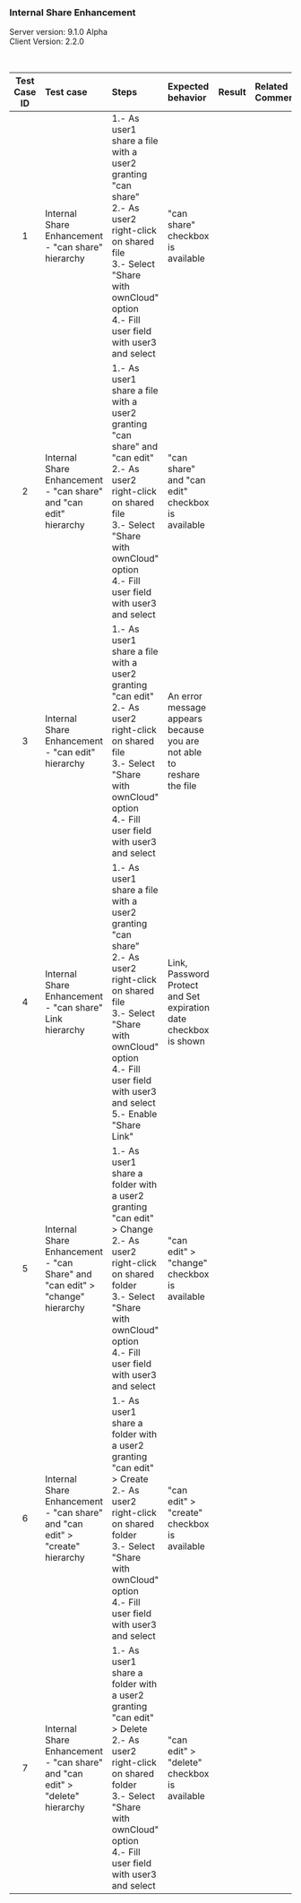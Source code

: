 ### Internal Share Enhancement


Server version: 9.1.0 Alpha <br> 
Client Version: 2.2.0

<br>
 
Test Case ID | Test case     | Steps   | Expected behavior | Result | Related Comments
|:----:|:------------- |:-------------------|:-------------|:-------------:|:----------
1 | Internal Share Enhancement - "can share" hierarchy | 1.- As user1 share a file with a user2 granting "can share"<br>2.- As user2 right-click on shared file <br> 3.- Select "Share with ownCloud" option <br> 4.- Fill user field with user3 and select <br> | "can share" checkbox is available | 
2 | Internal Share Enhancement - "can share" and "can edit" hierarchy | 1.- As user1 share a file with a user2 granting "can share" and "can edit" <br> 2.- As user2 right-click on shared file <br> 3.- Select "Share with ownCloud" option <br> 4.- Fill user field with user3 and select <br> | "can share" and "can edit" checkbox is available |
3 | Internal Share Enhancement - "can edit" hierarchy | 1.- As user1 share a file with a user2 granting "can edit" <br> 2.- As user2 right-click on shared file <br> 3.- Select "Share with ownCloud" option <br> 4.- Fill user field with user3 and select <br> | An error message appears because you are not able to reshare the file | 
4 | Internal Share Enhancement - "can share" Link hierarchy | 1.- As user1 share a file with a user2 granting "can share"<br> 2.- As user2 right-click on shared file <br> 3.- Select "Share with ownCloud" option <br> 4.- Fill user field with user3 and select <br> 5.- Enable "Share Link" | Link, Password Protect and Set expiration date checkbox is shown |
5 | Internal Share Enhancement - "can Share" and "can edit" > "change" hierarchy | 1.- As user1 share a folder with a user2 granting "can edit" > Change <br> 2.- As user2 right-click on shared folder <br> 3.- Select "Share with ownCloud" option <br> 4.- Fill user field with user3 and select <br> | "can edit" > "change" checkbox is available |
6 | Internal Share Enhancement - "can share" and "can edit" > "create" hierarchy | 1.- As user1 share a folder with a user2 granting "can edit" > Create <br> 2.- As user2 right-click on shared folder <br> 3.- Select "Share with ownCloud" option <br> 4.- Fill user field with user3 and select <br> | "can edit" > "create" checkbox is available |  
7 | Internal Share Enhancement - "can share" and "can edit" > "delete" hierarchy | 1.- As user1 share a folder with a user2 granting "can edit" > Delete <br> 2.- As user2 right-click on shared folder <br> 3.- Select "Share with ownCloud" option <br> 4.- Fill user field with user3 and select <br> | "can edit" > "delete" checkbox is available |  
 
